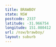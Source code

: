 ```yaml
---
title: BRAWBOY
state: NSW
postcode: 2337
latitude: -31.966754
longitude: 151.080412
url: /nsw/brawboy/
layout: suburb
---
```

